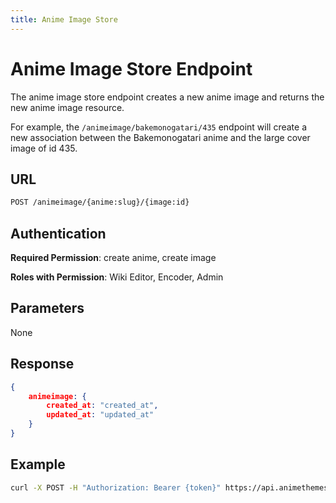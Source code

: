 ```yaml
---
title: Anime Image Store
---
```


# Anime Image Store Endpoint

The anime image store endpoint creates a new anime image and returns the new anime image resource.

For example, the `/animeimage/bakemonogatari/435` endpoint will create a new association between the Bakemonogatari anime and the large cover image of id 435.

## URL

```sh
POST /animeimage/{anime:slug}/{image:id}
```

## Authentication

**Required Permission**: create anime, create image

**Roles with Permission**: Wiki Editor, Encoder, Admin

## Parameters

None

## Response

```json
{
    animeimage: {
        created_at: "created_at",
        updated_at: "updated_at"
    }
}
```

## Example

```bash
curl -X POST -H "Authorization: Bearer {token}" https://api.animethemes.moe/animeimage/bakemonogatari/435
```
